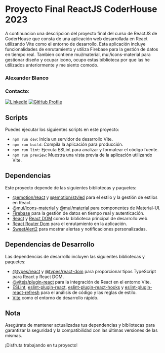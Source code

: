 # **Proyecto Final ReactJS CoderHouse 2023** 

A continuacion una descripcion del proyecto final del curso de ReactJS de CoderHouse que consta de una aplicación web desarrollada en React utilizando Vite como el entorno de desarrollo. Esta aplicación incluye funcionalidades de enrutamiento y utiliza Firebase para la gestión de datos en tiempo real.
Tambien contiene mui/material, mui/icons-material para gestionar diseño y ocupar icono, ocupo estas biblioteca por que las he utilizados anteriormente y me siento comodo.

### **Alexander Blanco**
### **Contacto:**
[![LinkedId](https://img.shields.io/badge/LinkedIn-informational?style=for-the-badge&logo=linkedin&logoColor=fff&color=23272d)](https://www.linkedin.com/in/alexander-blanco-opazo-911041193/)
[![GitHub Profile](https://img.shields.io/badge/GitHub-informational?style=for-the-badge&logo=GitHub&logoColor=fff&color=23272d)](https://github.com/Blancoopazoa)

## Scripts

Puedes ejecutar los siguientes scripts en este proyecto:

- `npm run dev`: Inicia un servidor de desarrollo Vite.
- `npm run build`: Compila la aplicación para producción.
- `npm run lint`: Ejecuta ESLint para analizar y formatear el código fuente.
- `npm run preview`: Muestra una vista previa de la aplicación utilizando Vite.

## Dependencias

Este proyecto depende de las siguientes bibliotecas y paquetes:

- [@emotion/react](https://www.npmjs.com/package/@emotion/react) y [@emotion/styled](https://www.npmjs.com/package/@emotion/styled) para el estilo y la gestión de estilos en React.
- [@mui/icons-material](https://www.npmjs.com/package/@mui/icons-material) y [@mui/material](https://www.npmjs.com/package/@mui/material) para componentes de Material-UI.
- [Firebase](https://www.npmjs.com/package/firebase) para la gestión de datos en tiempo real y autenticación.
- [React](https://www.npmjs.com/package/react) y [React DOM](https://www.npmjs.com/package/react-dom) como la biblioteca principal de desarrollo web.
- [React Router Dom](https://www.npmjs.com/package/react-router-dom) para el enrutamiento en la aplicación.
- [SweetAlert2](https://www.npmjs.com/package/sweetalert2) para mostrar alertas y notificaciones personalizadas.

## Dependencias de Desarrollo

Las dependencias de desarrollo incluyen las siguientes bibliotecas y paquetes:

- [@types/react](https://www.npmjs.com/package/@types/react) y [@types/react-dom](https://www.npmjs.com/package/@types/react-dom) para proporcionar tipos TypeScript para React y React DOM.
- [@vitejs/plugin-react](https://www.npmjs.com/package/@vitejs/plugin-react) para la integración de React en el entorno Vite.
- [ESLint](https://www.npmjs.com/package/eslint), [eslint-plugin-react](https://www.npmjs.com/package/eslint-plugin-react), [eslint-plugin-react-hooks](https://www.npmjs.com/package/eslint-plugin-react-hooks) y [eslint-plugin-react-refresh](https://www.npmjs.com/package/eslint-plugin-react-refresh) para el análisis de código y las reglas de estilo.
- [Vite](https://www.npmjs.com/package/vite) como el entorno de desarrollo rápido.

## Nota

Asegúrate de mantener actualizadas tus dependencias y bibliotecas para garantizar la seguridad y la compatibilidad con las últimas versiones de las mismas.

¡Disfruta trabajando en tu proyecto!
